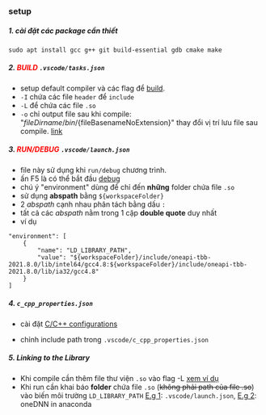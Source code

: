 ### setup

##### 1. cài đặt các package cần thiết 
```sudo apt install gcc g++ git build-essential gdb cmake make```

##### 2. <span style="color: RED">BUILD</span> `.vscode/tasks.json` 
* setup default compiler và các flag để [build](https://code.visualstudio.com/docs/cpp/config-linux#_run-helloworldcpp).
* `-I` chứa các file `header` để `include`
* `-L` để chứa các file `.so`
* `-o` chỉ output file sau khi compile: "${fileDirname}/bin/${fileBasenameNoExtension}" thay đổi vị trí lưu file sau compile. [link](https://www.youtube.com/watch?v=9pjBseGfEPU)
##### 3. <span style="color: RED">RUN/DEBUG</span> `.vscode/launch.json` 
* file này sử dụng khi `run/debug` chương trình.
* ấn F5 là có thể bắt đầu [debug](https://devblogs.microsoft.com/cppblog/visual-studio-code-c-c-extension-july-2019-update/)
* chú ý "environment" dùng để chỉ đến **những** folder chứa file `.so`
* sử dụng **abspath** bằng `${workspaceFolder}`
* 2 *abspath* cạnh nhau phân tách bằng dấu `:`
* tất cả các *abspath* nằm trong 1 cặp **double quote** duy nhất
* ví dụ
```
"environment": [
    {
        "name": "LD_LIBRARY_PATH", 
        "value": "${workspaceFolder}/include/oneapi-tbb-2021.8.0/lib/intel64/gcc4.8:${workspaceFolder}/include/oneapi-tbb-2021.8.0/lib/ia32/gcc4.8"
    }
]
```
##### 4. `c_cpp_properties.json`
* cài đặt [C/C++ configurations](https://code.visualstudio.com/docs/cpp/config-linux#_cc-configurations)

* chỉnh include path trong `.vscode/c_cpp_properties.json`


##### 5. Linking to the Library
* Khi compile cần thêm file thư viện `.so` vào flag -L [xem ví dụ](.vscode/tasks.json) 
* Khi run cần khai báo **folder**  chứa file `.so` (~~không phải path của file .so~~) vào biến môi trường `LD_LIBRARY_PATH` [E.g 1](.vscode/launch.json): `.vscode/launch.json`, [E.g 2](https://oneapi-src.github.io/oneDNN/dev_guide_link.html#linux-macos): oneDNN in anaconda